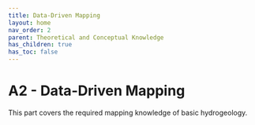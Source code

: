 ```yaml
---
title: Data-Driven Mapping
layout: home
nav_order: 2
parent: Theoretical and Conceptual Knowledge
has_children: true
has_toc: false
---
```

<script
  src="https://cdn.mathjax.org/mathjax/latest/MathJax.js?config=TeX-AMS-MML_HTMLorMML"
  type="text/javascript">
</script>

# A2 - Data-Driven Mapping

This part covers the required mapping knowledge of basic hydrogeology. 
